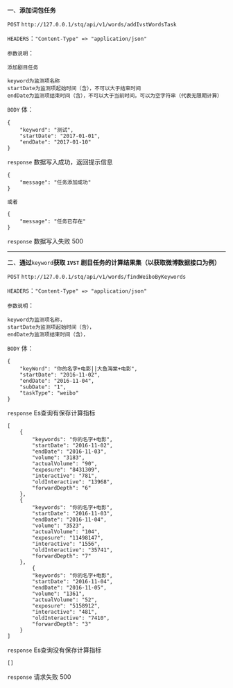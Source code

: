 **一**、**添加词包任务**

`POST` `http://127.0.0.1/stq/api/v1/words/addIvstWordsTask`

`HEADERS`：`"Content-Type" => "application/json"`

`参数说明`：

```
添加剧目任务

keyword为监测项名称
startDate为监测项起始时间（含），不可以大于结束时间
endDate为监测项结束时间（含），不可以大于当前时间，可以为空字符串（代表无限期计算）
```

`BODY` 体：

```
{
    "keyword": "测试",
    "startDate": "2017-01-01",
    "endDate": "2017-01-10"
}
```

`response` 数据写入成功，返回提示信息

```
{
    "message": "任务添加成功"
}

或者

{
    "message": "任务已存在"
}
```

`response` 数据写入失败 500

---

二、**通过**`keyword`**获取 `IVST` 剧目任务的计算结果集（以获取微博数据接口为例）**

`POST` `http://127.0.0.1/stq/api/v1/words/findWeiboByKeywords`

`HEADERS`：`"Content-Type" => "application/json"`

`参数说明`：

```
keyword为监测项名称，
startDate为监测项起始时间（含），
endDate为监测项结束时间（含），
```

`BODY` 体：

```
{
    "keyWord": "你的名字+电影||大鱼海棠+电影",
    "startDate": "2016-11-02",
    "endDate": "2016-11-04",
    "subDate": "1",
    "taskType": "weibo"
}
```

`response` Es查询有保存计算指标

```
[
    {
        "keywords": "你的名字+电影",
        "startDate": "2016-11-02",
        "endDate": "2016-11-03",
        "volume": "3183",
        "actualVolume": "90",
        "exposure": "8431309",
        "interactive": "781",
        "oldInteractive": "13968",
        "forwardDepth": "6"
    },
    {
        "keywords": "你的名字+电影",
        "startDate": "2016-11-03",
        "endDate": "2016-11-04",
        "volume": "3523",
        "actualVolume": "104",
        "exposure": "11498147",
        "interactive": "1556",
        "oldInteractive": "35741",
        "forwardDepth": "7"
    },
        {
        "keywords": "你的名字+电影",
        "startDate": "2016-11-04",
        "endDate": "2016-11-05",
        "volume": "1361",
        "actualVolume": "52",
        "exposure": "5158912",
        "interactive": "481",
        "oldInteractive": "7410",
        "forwardDepth": "3"
    }
]
```

`response` Es查询没有保存计算指标

```
[]
```

`response` 请求失败 500

